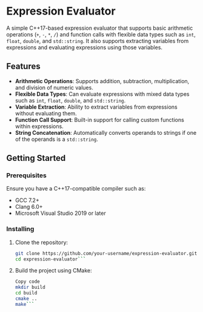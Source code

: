 # Expression Evaluator

A simple C++17-based expression evaluator that supports basic arithmetic operations (`+`, `-`, `*`, `/`) and function calls with flexible data types such as `int`, `float`, `double`, and `std::string`. It also supports extracting variables from expressions and evaluating expressions using those variables.

## Features

- **Arithmetic Operations**: Supports addition, subtraction, multiplication, and division of numeric values.
- **Flexible Data Types**: Can evaluate expressions with mixed data types such as `int`, `float`, `double`, and `std::string`.
- **Variable Extraction**: Ability to extract variables from expressions without evaluating them.
- **Function Call Support**: Built-in support for calling custom functions within expressions.
- **String Concatenation**: Automatically converts operands to strings if one of the operands is a `std::string`.

## Getting Started

### Prerequisites

Ensure you have a C++17-compatible compiler such as:

- GCC 7.2+
- Clang 6.0+
- Microsoft Visual Studio 2019 or later

### Installing

1. Clone the repository:

   ```bash
   git clone https://github.com/your-username/expression-evaluator.git
   cd expression-evaluator```

2. Build the project using CMake:

   ```bash
   Copy code
   mkdir build
   cd build
   cmake ..
   make```